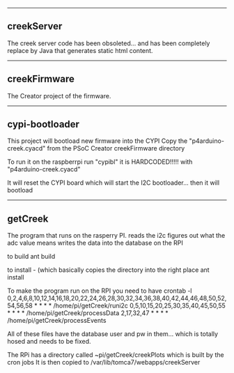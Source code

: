 -----------
creekServer
-----------

The creek server code has been obsoleted... and has been completely replace by Java that generates static
html content.

-------------
creekFirmware
-------------
The Creator project of the firmware.

----------------
cypi-bootloader
----------------
This project will bootload new firmware into the CYPI
Copy the "p4arduino-creek.cyacd" from the PSoC Creator creekFirmware directory

To run it on the raspberrpi run "cypibl" it is HARDCODED!!!!! with "p4arduino-creek.cyacd"

It will reset the CYPI board which will start the I2C bootloader... then it will bootload



----------
getCreek
---------
The program that runs on the rasperry PI.
reads the i2c
figures out what the adc value means
writes the data into the database on the RPI

to build
ant build

to install - (which basically copies the directory into the right place
ant install


To make the program run on the RPI you need to have 
crontab -l
0,2,4,6,8,10,12,14,16,18,20,22,24,26,28,30,32,34,36,38,40,42,44,46,48,50,52,54,56,58 * * * * /home/pi/getCreek/runi2c
0,5,10,15,20,25,30,35,40,45,50,55 * * * * /home/pi/getCreek/processData
2,17,32,47 * * * * /home/pi/getCreek/processEvents

All of these files have the database user and pw in them... which is totally hosed and needs to be fixed.

The RPi has a directory called ~pi/getCreek/creekPlots which is built by the cron jobs
It is then copied to /var/lib/tomca7/webapps/creekServer
